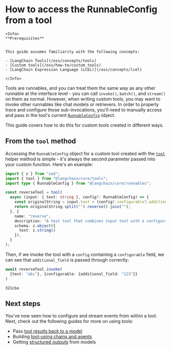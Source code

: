 # How to access the RunnableConfig from a tool

```{=mdx}
<Info>
**Prerequisites**


This guide assumes familiarity with the following concepts:

- [LangChain Tools](/oss/concepts/tools)
- [Custom tools](/oss/how-to/custom_tools)
- [LangChain Expression Language (LCEL)](/oss/concepts/lcel)

</Info>
```
Tools are runnables, and you can treat them the same way as any other runnable at the interface level - you can call `invoke()`, `batch()`, and `stream()` on them as normal. However, when writing custom tools, you may want to invoke other runnables like chat models or retrievers. In order to properly trace and configure those sub-invocations, you'll need to manually access and pass in the tool's current [`RunnableConfig`](https://api.js.langchain.com/interfaces/langchain_core.runnables.RunnableConfig.html) object.

This guide covers how to do this for custom tools created in different ways.

## From the `tool` method

Accessing the `RunnableConfig` object for a custom tool created with the [`tool`](https://api.js.langchain.com/functions/langchain_core.tools.tool-1.html) helper method is simple - it's always the second parameter passed into your custom function. Here's an example:


```typescript
import { z } from "zod";
import { tool } from "@langchain/core/tools";
import type { RunnableConfig } from "@langchain/core/runnables";

const reverseTool = tool(
  async (input: { text: string }, config?: RunnableConfig) => {
    const originalString = input.text + (config?.configurable?.additional_field ?? "");
    return originalString.split("").reverse().join("");
  }, {
    name: "reverse",
    description: "A test tool that combines input text with a configurable parameter.",
    schema: z.object({
      text: z.string()
    }),
  }
);
```
Then, if we invoke the tool with a `config` containing a `configurable` field, we can see that `additional_field` is passed through correctly:


```typescript
await reverseTool.invoke(
  {text: "abc"}, {configurable: {additional_field: "123"}}
)
```
```output
321cba
```
## Next steps

You've now seen how to configure and stream events from within a tool. Next, check out the following guides for more on using tools:

- Pass [tool results back to a model](/oss/how-to/tool_results_pass_to_model)
- Building [tool-using chains and agents](/docs/how_to#tools)
- Getting [structured outputs](/oss/how-to/structured_output/) from models
